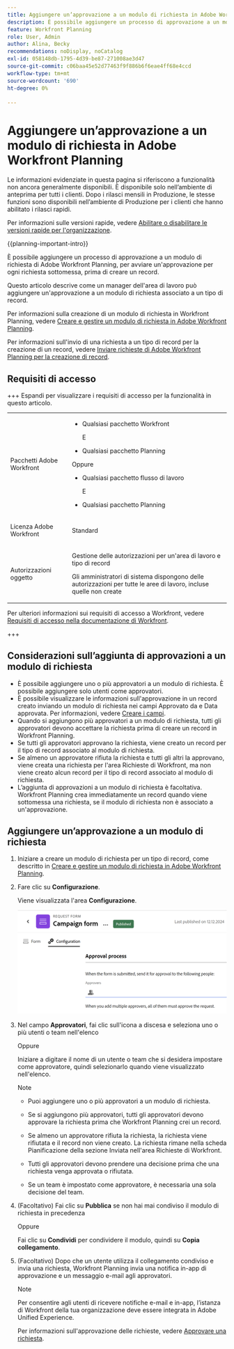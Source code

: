 ```yaml
---
title: Aggiungere un’approvazione a un modulo di richiesta in Adobe Workfront Planning
description: È possibile aggiungere un processo di approvazione a un modulo di richiesta di Adobe Workfront Planning, per avviare un'approvazione per ogni richiesta sottomessa, prima di creare un record.
feature: Workfront Planning
role: User, Admin
author: Alina, Becky
recommendations: noDisplay, noCatalog
exl-id: 058148db-1795-4d39-be87-271008ae3d47
source-git-commit: c06baa45e52d77463f9f886b6f6eae4ff68e4ccd
workflow-type: tm+mt
source-wordcount: '690'
ht-degree: 0%

---
```


# Aggiungere un’approvazione a un modulo di richiesta in Adobe Workfront Planning

<!--update the metadata with real information when making this available in TOC and in the left nav-->

<!--take Preview and Production references at Production time-->

<span class="preview">Le informazioni evidenziate in questa pagina si riferiscono a funzionalità non ancora generalmente disponibili. È disponibile solo nell’ambiente di anteprima per tutti i clienti. Dopo i rilasci mensili in Produzione, le stesse funzioni sono disponibili nell’ambiente di Produzione per i clienti che hanno abilitato i rilasci rapidi. </span>

<span class="preview">Per informazioni sulle versioni rapide, vedere [Abilitare o disabilitare le versioni rapide per l&#39;organizzazione](/help/quicksilver/administration-and-setup/set-up-workfront/configure-system-defaults/enable-fast-release-process.md). </span>

{{planning-important-intro}}

È possibile aggiungere un processo di approvazione a un modulo di richiesta di Adobe Workfront Planning, per avviare un&#39;approvazione per ogni richiesta sottomessa, prima di creare un record.

Questo articolo descrive come un manager dell&#39;area di lavoro può aggiungere un&#39;approvazione a un modulo di richiesta associato a un tipo di record.

Per informazioni sulla creazione di un modulo di richiesta in Workfront Planning, vedere [Creare e gestire un modulo di richiesta in Adobe Workfront Planning](/help/quicksilver/planning/requests/create-request-form.md).

Per informazioni sull&#39;invio di una richiesta a un tipo di record per la creazione di un record, vedere [Inviare richieste di Adobe Workfront Planning per la creazione di record](/help/quicksilver/planning/requests/submit-requests.md).

## Requisiti di accesso

+++ Espandi per visualizzare i requisiti di accesso per la funzionalità in questo articolo. 

<table style="table-layout:auto"> 
<col> 
</col> 
<col> 
</col> 
<tbody> 
<tr> 
   <td role="rowheader"><p>Pacchetti Adobe Workfront</p></td> 
   <td> 
<ul><li><p>Qualsiasi pacchetto Workfront</p></li>
E
<li><p>Qualsiasi pacchetto Planning</p></li></ul>
Oppure
<ul><li><p>Qualsiasi pacchetto flusso di lavoro</p></li>
E
<li><p>Qualsiasi pacchetto Planning</p></li></ul>
   </td> </tr>

</tr> 
  <tr> 
   <td role="rowheader"><p>Licenza Adobe Workfront</p></td> 
   <td><p>Standard</p> 
  </td> 
  </tr> 
  <tr> 
   <td role="rowheader"><p>Autorizzazioni oggetto</p></td> 
   <td>   <p>Gestione delle autorizzazioni per un'area di lavoro e tipo di record</a> </p>  
   <p>Gli amministratori di sistema dispongono delle autorizzazioni per tutte le aree di lavoro, incluse quelle non create</p>  </td> 
  </tr>  
</tbody> 
</table>

Per ulteriori informazioni sui requisiti di accesso a Workfront, vedere [Requisiti di accesso nella documentazione di Workfront](/help/quicksilver/administration-and-setup/add-users/access-levels-and-object-permissions/access-level-requirements-in-documentation.md).

+++

## Considerazioni sull’aggiunta di approvazioni a un modulo di richiesta

* È possibile aggiungere uno o più approvatori a un modulo di richiesta. È possibile aggiungere solo utenti come approvatori.
* È possibile visualizzare le informazioni sull&#39;approvazione in un record creato inviando un modulo di richiesta nei campi Approvato da e Data approvata. Per informazioni, vedere [Creare i campi](/help/quicksilver/planning/fields/create-fields.md).
* Quando si aggiungono più approvatori a un modulo di richiesta, tutti gli approvatori devono accettare la richiesta prima di creare un record in Workfront Planning.
* Se tutti gli approvatori approvano la richiesta, viene creato un record per il tipo di record associato al modulo di richiesta.
* Se almeno un approvatore rifiuta la richiesta e tutti gli altri la approvano, viene creata una richiesta per l&#39;area Richieste di Workfront, ma non viene creato alcun record per il tipo di record associato al modulo di richiesta.
* L’aggiunta di approvazioni a un modulo di richiesta è facoltativa. Workfront Planning crea immediatamente un record quando viene sottomessa una richiesta, se il modulo di richiesta non è associato a un&#39;approvazione.

## Aggiungere un’approvazione a un modulo di richiesta

1. Iniziare a creare un modulo di richiesta per un tipo di record, come descritto in [Creare e gestire un modulo di richiesta in Adobe Workfront Planning](/help/quicksilver/planning/requests/create-request-form.md).
1. Fare clic su **Configurazione**.

   Viene visualizzata l&#39;area **Configurazione**.

   ![Scheda Configurazione](assets/configuration-tab.png)
1. Nel campo **Approvatori**, fai clic sull&#39;icona a discesa e seleziona uno o più utenti o team nell&#39;elenco

   Oppure

   Iniziare a digitare il nome di un utente o team che si desidera impostare come approvatore, quindi selezionarlo quando viene visualizzato nell&#39;elenco.

   <!--most of the Note below is duplicated in the Create a request form article-->

   >[!NOTE]
   >
   >
   >* Puoi aggiungere uno o più approvatori a un modulo di richiesta.
   >
   >* Se si aggiungono più approvatori, tutti gli approvatori devono approvare la richiesta prima che Workfront Planning crei un record.
   >
   >* Se almeno un approvatore rifiuta la richiesta, la richiesta viene rifiutata e il record non viene creato. La richiesta rimane nella scheda Pianificazione della sezione Inviata nell&#39;area Richieste di Workfront.
   >
   >* Tutti gli approvatori devono prendere una decisione prima che una richiesta venga approvata o rifiutata.
   >
   >* Se un team è impostato come approvatore, è necessaria una sola decisione del team.


1. (Facoltativo) Fai clic su **Pubblica** se non hai mai condiviso il modulo di richiesta in precedenza

   Oppure

   Fai clic su **Condividi** per condividere il modulo, quindi su **Copia collegamento**.
1. (Facoltativo) Dopo che un utente utilizza il collegamento condiviso e invia una richiesta, Workfront Planning invia una notifica in-app di approvazione e un messaggio e-mail agli approvatori.

   >[!NOTE]
   >
   >   Per consentire agli utenti di ricevere notifiche e-mail e in-app, l’istanza di Workfront della tua organizzazione deve essere integrata in Adobe Unified Experience.


   Per informazioni sull&#39;approvazione delle richieste, vedere [Approvare una richiesta](/help/quicksilver/planning/requests/approve-request.md).
